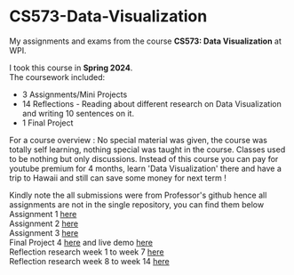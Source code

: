 # CS573-Data-Visualization
My assignments and exams from the course **CS573: Data Visualization** at WPI.

I took this course in **Spring 2024**.  
The coursework included:
- 3 Assignments/Mini Projects  
- 14 Reflections - Reading about different research on Data Visualization and writing 10 sentences on it.  
- 1 Final Project

For a course overview : No special material was given, the course was totally self learning, nothing special was taught in the course. Classes used to be nothing but only discussions. Instead of this course you can pay for youtube premium for 4 months, learn 'Data Visualization' there and have a trip to Hawaii and still can save some money for next term !

Kindly note the all submissions were from Professor's github hence all assignments are not in the single repository, you can find them below  
Assignment 1 [here](https://github.com/devtechster/a1-ghd3)  
Assignment 2 [here](https://github.com/devtechster/a2-DataVis-7Ways)  
Assignment 3 [here](https://github.com/devtechster/a3-Experiment)  
Final Project 4 [here](https://github.com/devtechster/grad-final/tree/master?tab=readme-ov-file) and live demo [here](https://devtechster.github.io/grad-final/)  
Reflection research week 1 to week 7 [here](https://github.com/devtechster/reflections)  
Reflection research week 8 to week 14 [here](https://github.com/devtechster/reflections-research)
